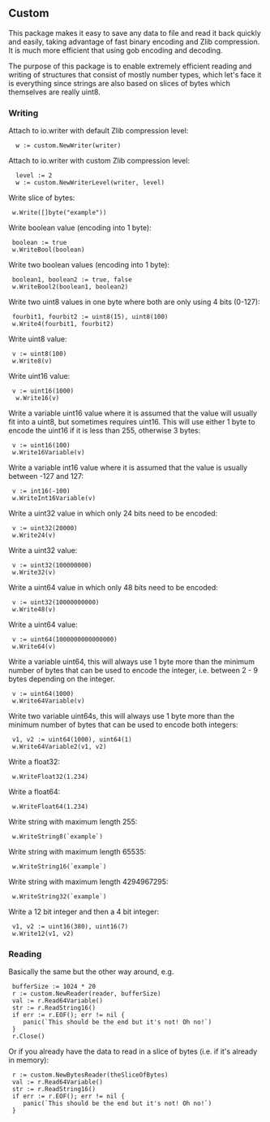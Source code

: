 ## Custom

This package makes it easy to save any data to file and read it back quickly and easily, taking advantage of fast binary encoding and Zlib compression. It is much more efficient that using gob encoding and decoding.

The purpose of this package is to enable extremely efficient reading and writing of structures that consist of mostly number types, which let's face it is everything since strings are also based on slices of bytes which themselves are really uint8.

### Writing

Attach to io.writer with default Zlib compression level:

      w := custom.NewWriter(writer)
       
Attach to io.writer with custom Zlib compression level:

      level := 2
      w := custom.NewWriterLevel(writer, level)
       
Write slice of bytes:

     w.Write([]byte("example"))
      
Write boolean value (encoding into 1 byte):

     boolean := true
     w.WriteBool(boolean)
      
Write two boolean values (encoding into 1 byte):

     boolean1, boolean2 := true, false
     w.WriteBool2(boolean1, boolean2)
      
Write two uint8 values in one byte where both are only using 4 bits (0-127):

     fourbit1, fourbit2 := uint8(15), uint8(100)
     w.Write4(fourbit1, fourbit2)
      
Write uint8 value:

     v := uint8(100)
     w.Write8(v)
      
Write uint16 value:

     v := uint16(1000)
      w.Write16(v)
      
Write a variable uint16 value where it is assumed that the value will usually fit into a uint8, but sometimes requires uint16. This will use either 1 byte to encode the uint16 if it is less than 255, otherwise 3 bytes:

     v := uint16(100)
     w.Write16Variable(v)
     
Write a variable int16 value where it is assumed that the value is usually between -127 and 127:

     v := int16(-100)
     w.WriteInt16Variable(v)
     
Write a uint32 value in which only 24 bits need to be encoded:

     v := uint32(20000)
     w.Write24(v)
   
Write a uint32 value:

     v := uint32(100000000)
     w.Write32(v)
     
Write a uint64 value in which only 48 bits need to be encoded:

     v := uint32(10000000000)
     w.Write48(v)
     
Write a uint64 value:

     v := uint64(1000000000000000)
     w.Write64(v)

Write a variable uint64, this will always use 1 byte more than the minimum number of bytes that can be used to encode the integer, i.e. between 2 - 9 bytes depending on the integer.

     v := uint64(1000)
     w.Write64Variable(v)
     
Write two variable uint64s, this will always use 1 byte more than the minimum number of bytes that can be used to encode both integers:

     v1, v2 := uint64(1000), uint64(1)
     w.Write64Variable2(v1, v2)
     
Write a float32:

     w.WriteFloat32(1.234)
     
Write a float64:

     w.WriteFloat64(1.234)
     
Write string with maximum length 255:

     w.WriteString8(`example`)

Write string with maximum length 65535:

     w.WriteString16(`example`)
     
Write string with maximum length 4294967295:

     w.WriteString32(`example`)
     
Write a 12 bit integer and then a 4 bit integer:

     v1, v2 := uint16(380), uint16(7)
     w.Write12(v1, v2)
	 
### Reading

Basically the same but the other way around, e.g.
     
	 bufferSize := 1024 * 20
	 r := custom.NewReader(reader, bufferSize)
	 val := r.Read64Variable()
	 str := r.ReadString16()
	 if err := r.EOF(); err != nil {
		panic(`This should be the end but it's not! Oh no!`)
	 }
	 r.Close()

Or if you already have the data to read in a slice of bytes (i.e. if it's already in memory):

	 r := custom.NewBytesReader(theSliceOfBytes)
	 val := r.Read64Variable()
	 str := r.ReadString16()
	 if err := r.EOF(); err != nil {
		panic(`This should be the end but it's not! Oh no!`)
	 }
